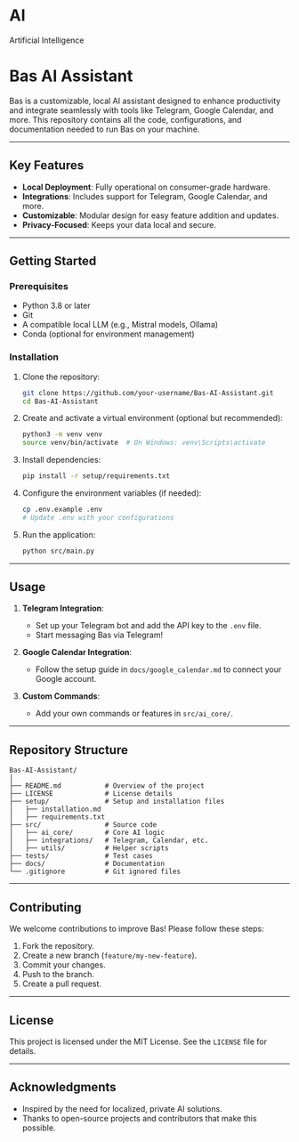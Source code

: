 # AI
Artificial Intelligence
# Bas AI Assistant

Bas is a customizable, local AI assistant designed to enhance productivity and integrate seamlessly with tools like Telegram, Google Calendar, and more. This repository contains all the code, configurations, and documentation needed to run Bas on your machine.

---

## Key Features

- **Local Deployment**: Fully operational on consumer-grade hardware.
- **Integrations**: Includes support for Telegram, Google Calendar, and more.
- **Customizable**: Modular design for easy feature addition and updates.
- **Privacy-Focused**: Keeps your data local and secure.

---

## Getting Started

### Prerequisites

- Python 3.8 or later
- Git
- A compatible local LLM (e.g., Mistral models, Ollama)
- Conda (optional for environment management)

### Installation

1. Clone the repository:
    ```bash
    git clone https://github.com/your-username/Bas-AI-Assistant.git
    cd Bas-AI-Assistant
    ```

2. Create and activate a virtual environment (optional but recommended):
    ```bash
    python3 -m venv venv
    source venv/bin/activate  # On Windows: venv\Scripts\activate
    ```

3. Install dependencies:
    ```bash
    pip install -r setup/requirements.txt
    ```

4. Configure the environment variables (if needed):
    ```bash
    cp .env.example .env
    # Update .env with your configurations
    ```

5. Run the application:
    ```bash
    python src/main.py
    ```

---

## Usage

1. **Telegram Integration**:
    - Set up your Telegram bot and add the API key to the `.env` file.
    - Start messaging Bas via Telegram!

2. **Google Calendar Integration**:
    - Follow the setup guide in `docs/google_calendar.md` to connect your Google account.

3. **Custom Commands**:
    - Add your own commands or features in `src/ai_core/`.

---

## Repository Structure

```
Bas-AI-Assistant/
│
├── README.md           # Overview of the project
├── LICENSE             # License details
├── setup/              # Setup and installation files
│   ├── installation.md
│   ├── requirements.txt
├── src/                # Source code
│   ├── ai_core/        # Core AI logic
│   ├── integrations/   # Telegram, Calendar, etc.
│   ├── utils/          # Helper scripts
├── tests/              # Test cases
├── docs/               # Documentation
└── .gitignore          # Git ignored files
```

---

## Contributing

We welcome contributions to improve Bas! Please follow these steps:

1. Fork the repository.
2. Create a new branch (`feature/my-new-feature`).
3. Commit your changes.
4. Push to the branch.
5. Create a pull request.

---

## License

This project is licensed under the MIT License. See the `LICENSE` file for details.

---

## Acknowledgments

- Inspired by the need for localized, private AI solutions.
- Thanks to open-source projects and contributors that make this possible.

